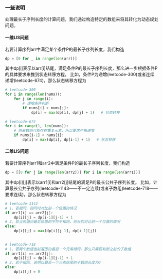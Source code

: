### 一些说明
处理最长子序列长度的计算问题，我们通过构造特定的数组来将其转化为动态规划问题。

#### 一维LIS问题
若要计算序列arr中满足某个条件P的最长子序列长度，我们构造
```python
dp = [0 for _ in range(len(arr))]
```
其中dp[i]表示以arr[i]结尾，满足条件P的最长子序列长度，那么进一步根据条件P的具体要求来推到状态转移方程。
比如，条件P为递增(leetcode-300)或者连续递增(leetcode-674)，那么状态转移方程为
```python
# leetcode-300
for i in range(len(nums)):
    for j in range(i):
        # 递增条件判断
        if nums[i] > nums[j]:
            dp[i] = max(dp[i], dp[j] + 1)   # 状态转移
            
# leetcode-674
for i in range(1, len(nums)):
    # 原来数组可能存在重复元素，所以要求严格递增
    if nums[i-1] < nums[i]:
        dp[i] = max(dp[i], dp[i-1] + 1)   # 状态转移
```

#### 二维LIS问题
若要计算序列arr1和arr2中满足条件P的最长子序列长度，我们构造
```python
dp = [[0 for j in range(len(arr2))] for i in range(len(arr1))]
```
其中dp[i][j]表示以arr1[i]和arr2[j]结尾的满足P的最长公共子序列长度。
比如，计算最长公共子序列(leetcode-1143——不一定连续)或者子数组(leetcode-718——要求连续)，那么状态转移方程为
```python
# leetcode-1143
# 1，若相同，则同时对比前一个位置的情况
if arr1[i] == arr2[j]:
    dp[i][j] = dp[i-1][j-1] + 1
# 2，若当前遍历最后位置的字符不相同，则分别对比前一个位置的情况
else:
    dp[i][j] = max(dp[i][j-1], dp[i-1][j])
 
 
# leetcode-718    
# 1，若两个数组当前遍历的最后一个元素相同，那么只需要判断之前的子数组
if arr1[i] == arr2[j]:
    dp[i][j] = dp[i-1][j-1] + 1
# 2，若不相同，说明以最后一个元素结尾的子数组长度为0
else:
    dp[i][j] = 0
```

